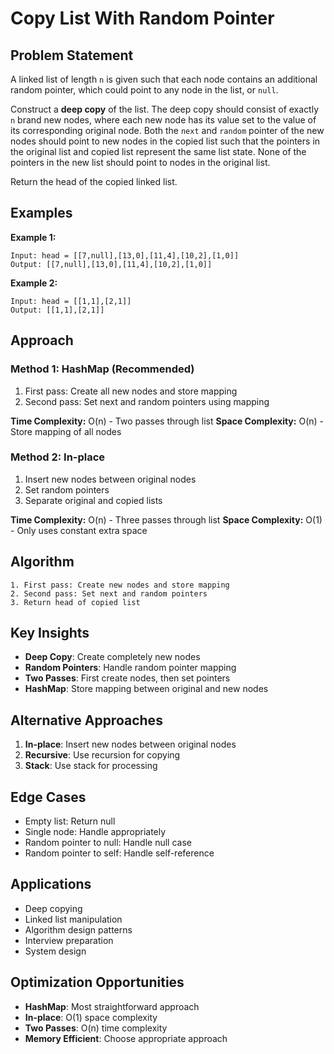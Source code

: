 # Copy List With Random Pointer

## Problem Statement

A linked list of length `n` is given such that each node contains an additional random pointer, which could point to any node in the list, or `null`.

Construct a **deep copy** of the list. The deep copy should consist of exactly `n` brand new nodes, where each new node has its value set to the value of its corresponding original node. Both the `next` and `random` pointer of the new nodes should point to new nodes in the copied list such that the pointers in the original list and copied list represent the same list state. None of the pointers in the new list should point to nodes in the original list.

Return the head of the copied linked list.

## Examples

**Example 1:**
```
Input: head = [[7,null],[13,0],[11,4],[10,2],[1,0]]
Output: [[7,null],[13,0],[11,4],[10,2],[1,0]]
```

**Example 2:**
```
Input: head = [[1,1],[2,1]]
Output: [[1,1],[2,1]]
```

## Approach

### Method 1: HashMap (Recommended)
1. First pass: Create all new nodes and store mapping
2. Second pass: Set next and random pointers using mapping

**Time Complexity:** O(n) - Two passes through list
**Space Complexity:** O(n) - Store mapping of all nodes

### Method 2: In-place
1. Insert new nodes between original nodes
2. Set random pointers
3. Separate original and copied lists

**Time Complexity:** O(n) - Three passes through list
**Space Complexity:** O(1) - Only uses constant extra space

## Algorithm

```
1. First pass: Create new nodes and store mapping
2. Second pass: Set next and random pointers
3. Return head of copied list
```

## Key Insights

- **Deep Copy**: Create completely new nodes
- **Random Pointers**: Handle random pointer mapping
- **Two Passes**: First create nodes, then set pointers
- **HashMap**: Store mapping between original and new nodes

## Alternative Approaches

1. **In-place**: Insert new nodes between original nodes
2. **Recursive**: Use recursion for copying
3. **Stack**: Use stack for processing

## Edge Cases

- Empty list: Return null
- Single node: Handle appropriately
- Random pointer to null: Handle null case
- Random pointer to self: Handle self-reference

## Applications

- Deep copying
- Linked list manipulation
- Algorithm design patterns
- Interview preparation
- System design

## Optimization Opportunities

- **HashMap**: Most straightforward approach
- **In-place**: O(1) space complexity
- **Two Passes**: O(n) time complexity
- **Memory Efficient**: Choose appropriate approach
